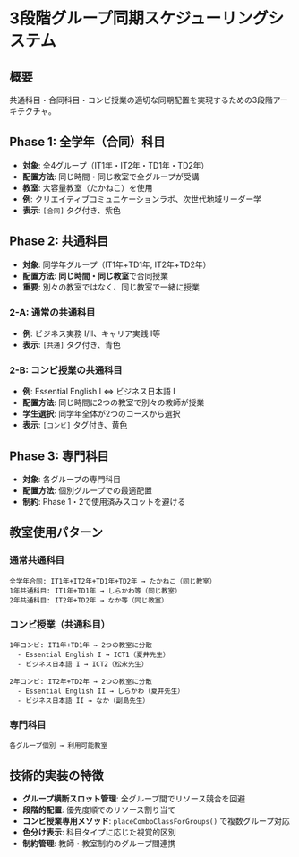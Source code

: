 # 3段階グループ同期スケジューリングシステム

## 概要
共通科目・合同科目・コンビ授業の適切な同期配置を実現するための3段階アーキテクチャ。

## Phase 1: 全学年（合同）科目
- **対象**: 全4グループ（IT1年・IT2年・TD1年・TD2年）
- **配置方法**: 同じ時間・同じ教室で全グループが受講
- **教室**: 大容量教室（たかねこ）を使用
- **例**: クリエイティブコミュニケーションラボ、次世代地域リーダー学
- **表示**: `[合同]` タグ付き、紫色

## Phase 2: 共通科目
- **対象**: 同学年グループ（IT1年+TD1年, IT2年+TD2年）
- **配置方法**: **同じ時間・同じ教室**で合同授業
- **重要**: 別々の教室ではなく、同じ教室で一緒に授業

### 2-A: 通常の共通科目
- **例**: ビジネス実務 I/II、キャリア実践 I等
- **表示**: `[共通]` タグ付き、青色

### 2-B: コンビ授業の共通科目
- **例**: Essential English I ⇔ ビジネス日本語 I
- **配置方法**: 同じ時間に2つの教室で別々の教師が授業
- **学生選択**: 同学年全体が2つのコースから選択
- **表示**: `[コンビ]` タグ付き、黄色

## Phase 3: 専門科目
- **対象**: 各グループの専門科目
- **配置方法**: 個別グループでの最適配置
- **制約**: Phase 1・2で使用済みスロットを避ける

## 教室使用パターン

### 通常共通科目
```
全学年合同: IT1年+IT2年+TD1年+TD2年 → たかねこ（同じ教室）
1年共通科目: IT1年+TD1年 → しらかわ等（同じ教室）
2年共通科目: IT2年+TD2年 → なか等（同じ教室）
```

### コンビ授業（共通科目）
```
1年コンビ: IT1年+TD1年 → 2つの教室に分散
  - Essential English I → ICT1（夏井先生）
  - ビジネス日本語 I → ICT2（松永先生）

2年コンビ: IT2年+TD2年 → 2つの教室に分散
  - Essential English II → しらかわ（夏井先生）
  - ビジネス日本語 II → なか（副島先生）
```

### 専門科目
```
各グループ個別 → 利用可能教室
```

## 技術的実装の特徴
- **グループ横断スロット管理**: 全グループ間でリソース競合を回避
- **段階的配置**: 優先度順でのリソース割り当て
- **コンビ授業専用メソッド**: `placeComboClassForGroups()` で複数グループ対応
- **色分け表示**: 科目タイプに応じた視覚的区別
- **制約管理**: 教師・教室制約のグループ間連携